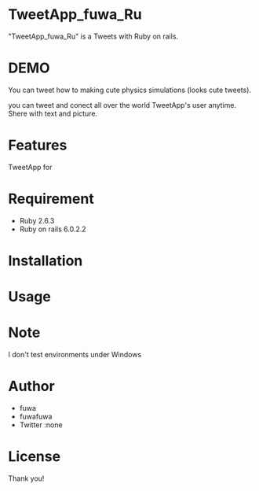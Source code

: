 # TweetApp_fuwa_Ru

"TweetApp_fuwa_Ru" is a Tweets with Ruby on rails.

# DEMO

You can tweet how to making cute physics simulations (looks cute tweets).

you can tweet and conect all over the world TweetApp's user anytime.
Shere with text and picture.

# Features

TweetApp for

# Requirement

* Ruby 2.6.3
* Ruby on rails 6.0.2.2

# Installation


# Usage


# Note

I don't test environments under Windows 

# Author

* fuwa
* fuwafuwa
* Twitter :none

# License


Thank you!

